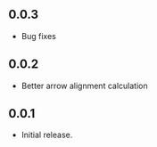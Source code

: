 ## 0.0.3

* Bug fixes

## 0.0.2

* Better arrow alignment calculation

## 0.0.1

* Initial release.
